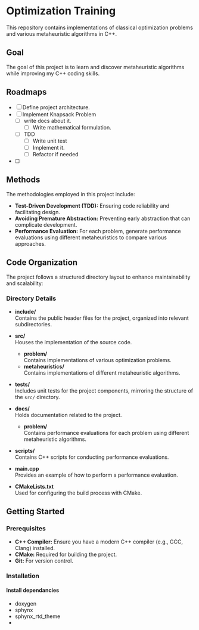 # Optimization Training

This repository contains implementations of classical optimization problems and various metaheuristic algorithms in C++.

## Goal

The goal of this project is to learn and discover metaheuristic algorithms while improving my C++ coding skills.

## Roadmaps 

- [ ] Define project architecture.
- [ ] Implement Knapsack Problem
  - [ ] write docs about it. 
    - [ ] Write mathematical formulation.
  - [ ] TDD
    - [ ] Write unit test 
    - [ ] Implement it. 
    - [ ] Refactor if needed
- [ ] 
## Methods

The methodologies employed in this project include:

- **Test-Driven Development (TDD):** Ensuring code reliability and facilitating design.
- **Avoiding Premature Abstraction:** Preventing early abstraction that can complicate development.
- **Performance Evaluation:** For each problem, generate performance evaluations using different metaheuristics to compare various approaches.

## Code Organization

The project follows a structured directory layout to enhance maintainability and scalability:


### Directory Details

- **include/**  
  Contains the public header files for the project, organized into relevant subdirectories.

- **src/**  
  Houses the implementation of the source code.
    - **problem/**  
      Contains implementations of various optimization problems.
    - **metaheuristics/**  
      Contains implementations of different metaheuristic algorithms.

- **tests/**  
  Includes unit tests for the project components, mirroring the structure of the `src/` directory.

- **docs/**  
  Holds documentation related to the project.
    - **problem/**  
      Contains performance evaluations for each problem using different metaheuristic algorithms.

- **scripts/**  
  Contains C++ scripts for conducting performance evaluations.

- **main.cpp**  
  Provides an example of how to perform a performance evaluation.

- **CMakeLists.txt**  
  Used for configuring the build process with CMake.

## Getting Started

### Prerequisites

- **C++ Compiler:** Ensure you have a modern C++ compiler (e.g., GCC, Clang) installed.
- **CMake:** Required for building the project.
- **Git:** For version control.

### Installation

#### Install dependancies

- doxygen
- sphynx
- sphynx_rtd_theme
- 
